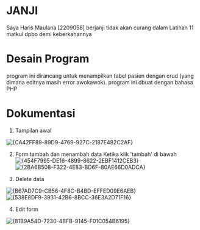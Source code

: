 # JANJI #
Saya Haris Maulana [2209058] berjanji tidak akan curang dalam Latihan 11 matkul dpbo demi keberkahannya

# Desain Program #
program ini dirancang untuk menampilkan tabel pasien dengan crud (yang dimana editnya masih error awokawok). program ini dbuat dengan bahasa PHP

# Dokumentasi #

1. Tampilan awal

![{CA42FF89-89D9-4769-927C-2187E482C2AF}](https://github.com/harismln22/LP11DPBO2024C1/assets/159020670/14302faa-9e08-4f35-8515-93f7d0f36391)

2. Form tambah dan menambah data
Ketika klik 'tambah' di bawah 
![{454F7995-DE16-4899-8622-2EBF1412CEB3}](https://github.com/harismln22/LP11DPBO2024C1/assets/159020670/941e263a-aa22-44a3-8dcb-d0ead5564d75)
![{2BA6B508-F322-4E83-BD6F-80AE66D0ADCA}](https://github.com/harismln22/LP11DPBO2024C1/assets/159020670/c88d88ab-2807-40cf-8754-5615786c8fa9)

3. Delete data

![{B67AD7C9-CB56-4F8C-B4BD-EFFED09E6AEB}](https://github.com/harismln22/LP11DPBO2024C1/assets/159020670/99d4b3c1-a4cc-4fd6-855e-483dc7231c95)
![{538E8DF9-3931-42B6-8BCC-36E3A2D71F16}](https://github.com/harismln22/LP11DPBO2024C1/assets/159020670/e536b33f-63c1-400e-b2f8-416aa8b91c4f)

4. Edit form

![{81B9A54D-7230-4BFB-9145-F01C054B6195}](https://github.com/harismln22/LP11DPBO2024C1/assets/159020670/1c66cc57-64b2-42a9-b142-e044aecd5eb5)


